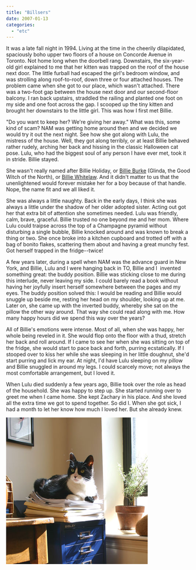 ```yaml
---
title: "Billsers"
date: 2007-01-13
categories: 
  - "etc"
---
```


It was a late fall night in 1994. Living at the time in the cheerily dilapidated, spaciously boho upper two floors of a house on Concorde Avenue in Toronto. Not home long when the doorbell rang. Downstairs, the six-year-old girl explained to me that her kitten was trapped on the roof of the house next door. The little furball had escaped the girl's bedroom window, and was strolling along roof-to-roof, down three or four attached houses. The problem came when she got to our place, which wasn't attached. There was a two-foot gap between the house next door and our second-floor balcony. I ran back upstairs, straddled the railing and planted one foot on my side and one foot across the gap. I scooped up the tiny kitten and brought her downstairs to the little girl. This was how I first met Billie.

"Do you want to keep her? We're giving her away." What was this, some kind of scam? NAM was getting home around then and we decided we would try it out the next night. See how she got along with Lulu, the mistress of the house. Well, they got along terribly, or at least Billie behaved rather rudely, arching her back and hissing in the classic Halloween cat pose. Lulu, who had the biggest soul of any person I have ever met, took it in stride. Billie stayed.

She wasn't really named after Billie Holiday, or [Billie Burke](http://www.imdb.com/name/nm0000992/) (Glinda, the Good Witch of the North), or [Billie Whitelaw](http://en.wikipedia.org/wiki/Billie_Whitelaw). And it didn't matter to us that the unenlightened would forever mistake her for a boy because of that handle. Nope, the name fit and we all liked it.

She was always a little naughty. Back in the early days, I think she was always a little under the shadow of her older adopted sister. Acting out got her that extra bit of attention she sometimes needed. Lulu was friendly, calm, brave, graceful. Billie trusted no one beyond me and her mom. Where Lulu could traipse across the top of a Champagne pyramid without disturbing a single bubble, Billie knocked around and was known to break a thing or two. She once broke into a kitchen cupboard and trotted off with a bag of bonito flakes, scattering them about and having a great munchy fest. Got herself trapped in the fridge--twice!

A few years later, during a spell when NAM was the advance guard in New York, and Billie, Lulu and I were hanging back in TO, Billie and I  invented something great: the buddy position. Billie was sticking close to me during this interlude, never leaving my side. I could barely read a book without having her joyfully insert herself somewhere between the pages and my eyes. The buddy position solved this: I would be reading and Billie would snuggle up beside me, resting her head on my shoulder, looking up at me. Later on, she came up with the inverted buddy, whereby she sat on the pillow the other way around. That way she could read along with me. How many happy hours did we spend this way over the years?

All of Billie's emotions were intense. Most of all, when she was happy, her whole being reveled in it. She would flop onto the floor with a thud, stretch her back and roll around. If I came to see her when she was sitting on top of the fridge, she would start to pace back and forth, purring ecstatically. If I stooped over to kiss her while she was sleeping in her little doughnut, she'd start purring and lick my ear. At night, I'd have Lulu sleeping on my pillow and Billie snuggled in around my legs. I could scarcely move; not always the most comfortable arrangement, but I loved it.

When Lulu died suddenly a few years ago, Billie took over the role as head of the household. She was happy to step up. She started running over to greet me when I came home. She kept Zachary in his place. And she loved all the extra time we got to spend together. So did I. When she got sick, I had a month to let her know how much I loved her. But she already knew.

![](images/billie.jpg)
